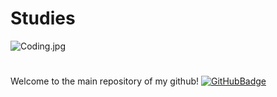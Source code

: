 # Studies
![Coding.jpg](https://itmidia.com/wp-content/uploads/sites/5/2019/06/linguagem-programacao.jpg)
#
Welcome to the main repository of my github! [![GitHubBadge](https://img.shields.io/badge/GitHub.io-Neztle-bfe2ff?style=flat-square)](https://gist.github.com/Neztle)
